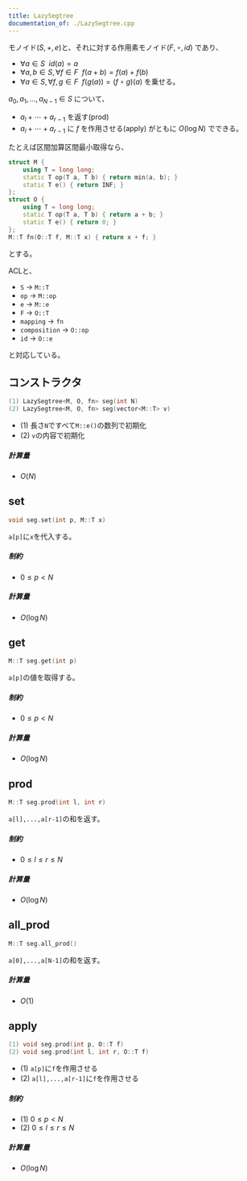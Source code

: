 ```yaml
---
title: LazySegtree
documentation_of: ./LazySegtree.cpp
---
```


モノイド$(S, +, e)$と、それに対する作用素モノイド$(F, \circ, id)$ であり、
- $\forall a \in S ~~ id(a) = a$
- $\forall a, b \in S, \forall f \in F ~~ f(a + b) = f(a) + f(b)$
- $\forall a \in S, \forall f, g \in F ~~ f(g(a)) = (f \circ g)(a)$
を乗せる。

$a_0, a_1, \ldots, a_{N-1} \in S$ について、
- $a_l + \cdots + a_{r-1}$ を返す(prod)
- $a_l + \cdots + a_{r-1}$ に $f$ を作用させる(apply)
がともに $O(\log N)$ でできる。

たとえば区間加算区間最小取得なら、
```cpp
struct M {
    using T = long long;
    static T op(T a, T b) { return min(a, b); }
    static T e() { return INF; }
};
struct O {
    using T = long long;
    static T op(T a, T b) { return a + b; }
    static T e() { return 0; }
};
M::T fn(O::T f, M::T x) { return x + f; }
```
とする。

ACLと、
- `S` -> `M::T`
- `op` -> `M::op`
- `e` -> `M::e`
- `F` -> `O::T`
- `mapping` -> `fn`
- `composition` -> `O::op`
- `id` -> `O::e`

と対応している。

## コンストラクタ
```cpp
(1) LazySegtree<M, O, fn> seg(int N)
(2) LazySegtree<M, O, fn> seg(vector<M::T> v)
```
- (1) 長さ`N`ですべて`M::e()`の数列で初期化
- (2) `v`の内容で初期化

##### 計算量
- $O(N)$

## set
```cpp
void seg.set(int p, M::T x)
```
`a[p]`に`x`を代入する。

##### 制約
- $0 \leq p < N$

##### 計算量
- $O(\log N)$

## get
```cpp
M::T seg.get(int p)
```
`a[p]`の値を取得する。

##### 制約
- $0 \leq p < N$

##### 計算量
- $O(\log N)$

## prod
```cpp
M::T seg.prod(int l, int r)
```
`a[l],...,a[r-1]`の和を返す。

##### 制約
- $0 \leq l \leq r \leq N$

##### 計算量
- $O(\log N)$


## all_prod
```cpp
M::T seg.all_prod()
```
`a[0],...,a[N-1]`の和を返す。

##### 計算量
- $O(1)$

## apply
```cpp
(1) void seg.prod(int p, O::T f)
(2) void seg.prod(int l, int r, O::T f)
```
- (1) `a[p]`に`f`を作用させる
- (2) `a[l],...,a[r-1]`に`f`を作用させる

##### 制約
- (1) $0 \leq p < N$
- (2) $0 \leq l \leq r \leq N$

##### 計算量
- $O(\log N)$

